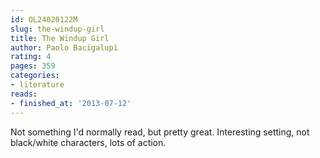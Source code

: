 ```yaml
---
id: OL24020122M
slug: the-windup-girl
title: The Windup Girl
author: Paolo Bacigalupi
rating: 4
pages: 359
categories:
- literature
reads:
- finished_at: '2013-07-12'
---
```

Not something I'd normally read, but pretty great. Interesting setting, not black/white characters, lots of action.
